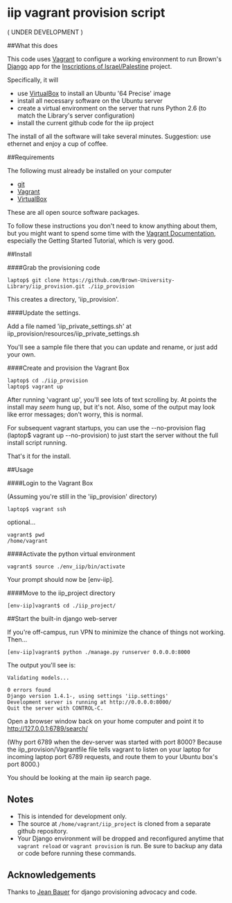 # iip vagrant provision script

( UNDER DEVELOPMENT )

##What this does

This code uses [Vagrant](http://www.vagrantup.com/) to configure a working environment to run Brown's [Django](http://djangoproject.org) app for the [Inscriptions of Israel/Palestine](http://library.brown.edu/cds/projects/iip/) project.

Specifically, it will

- use [VirtualBox](https://www.virtualbox.org/) to install an Ubuntu '64 Precise' image
- install all necessary software on the Ubuntu server
- create a virtual environment on the server that runs Python 2.6 (to match the Library's server configuration)
- install the current github code for the iip project

The install of all the software will take several minutes. Suggestion: use ethernet and enjoy a cup of coffee.

##Requirements

The following must already be installed on your computer

- [git](http://git-scm.com)
- [Vagrant](http://www.vagrantup.com/)
- [VirtualBox](https://www.virtualbox.org/)

These are all open source software packages.

To follow these instructions you don't need to know anything about them, but you might want to spend some time with the [Vagrant Documentation](http://docs.vagrantup.com/v2/), especially the Getting Started Tutorial, which is very good.

##Install

####Grab the provisioning code

    laptop$ git clone https://github.com/Brown-University-Library/iip_provision.git ./iip_provision

This creates a directory, 'iip_provision'.

####Update the settings.

Add a file named 'iip_private_settings.sh' at iip_provision/resources/iip_private_settings.sh

You'll see a sample file there that you can update and rename, or just add your own.

####Create and provision the Vagrant Box

    laptop$ cd ./iip_provision
    laptop$ vagrant up

After running 'vagrant up', you'll see lots of text scrolling by. At points the install may _seem_ hung up, but it's not. Also, some of the output may look like error messages; don't worry, this is normal.

For subsequent vagrant startups, you can use the --no-provision flag (laptop$ vagrant up --no-provision) to just start the server without the full install script running.

That's it for the install.

##Usage

####Login to the Vagrant Box

(Assuming you're still in the 'iip_provision' directory)

    laptop$ vagrant ssh

 optional...

    vagrant$ pwd
    /home/vagrant

####Activate the python virtual environment

    vagrant$ source ./env_iip/bin/activate

Your prompt should now be [env-iip].

####Move to the iip_project directory

    [env-iip]vagrant$ cd ./iip_project/

##Start the built-in django web-server

If you're off-campus, run VPN to minimize the chance of things not working. Then...

    [env-iip]vagrant$ python ./manage.py runserver 0.0.0.0:8000

The output you'll see is:

    Validating models...

    0 errors found
    Django version 1.4.1-, using settings 'iip.settings'
    Development server is running at http://0.0.0.0:8000/
    Quit the server with CONTROL-C.

Open a browser window back on your home computer and point it to <http://127.0.0.1:6789/search/>

(Why port 6789 when the dev-server was started with port 8000? Because the iip_provision/Vagrantfile file tells vagrant to listen on your laptop for incoming laptop port 6789 requests, and route them to your Ubuntu box's port 8000.)

You should be looking at the main iip search page.

## Notes
 * This is intended for development only.
 * The source at `/home/vagrant/iip_project` is cloned from a separate github repository.
 * Your Django environment will be dropped and reconfigured anytime that `vagrant reload` or `vagrant provision` is run.  Be sure to backup any data or code before running these commands.

## Acknowledgements
Thanks to [Jean Bauer](https://github.com/jabauer) for django provisioning advocacy and code.
